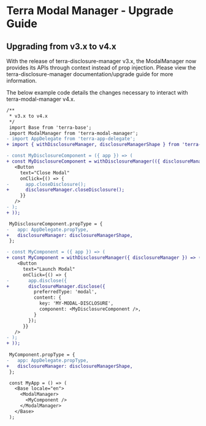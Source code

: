 # Terra Modal Manager - Upgrade Guide

## Upgrading from v3.x to v4.x

With the release of terra-disclosure-manager v3.x, the ModalManager now provides its APIs through context instead of prop injection. Please view the terra-disclosure-manager documentation/upgrade guide for more information. 

The below example code details the changes necessary to interact with terra-modal-manager v4.x.

```diff
/**
 * v3.x to v4.x
 */
 import Base from 'terra-base';
 import ModalManager from 'terra-modal-manager'; 
- import AppDelegate from 'terra-app-delegate';
+ import { withDisclosureManager, disclosureManagerShape } from 'terra-disclosure-manager';

- const MyDisclosureComponent = ({ app }) => (
+ const MyDisclosureComponent = withDisclosureManager(({ disclosureManager }) => (
   <Button
     text="Close Modal"
     onClick={() => { 
-      app.closeDisclosure();
+      disclosureManager.closeDisclosure();
     }}
   />
- );
+ ));

 MyDisclosureComponent.propType = {
-   app: AppDelegate.propType,
+   disclosureManager: disclosureManagerShape,
 };

- const MyComponent = ({ app }) => (
+ const MyComponent = withDisclosureManager({ disclosureManager }) => (
    <Button
      text="Launch Modal"
      onClick={() => { 
-       app.disclose({
+       disclosureManager.disclose({
          preferredType: 'modal',
          content: {
            key: 'MY-MODAL-DISCLOSURE',
            component: <MyDisclosureComponent />,
          }
        });
      }}
   />
- );
+ ));
 
 MyComponent.propType = {
-   app: AppDelegate.propType,
+   disclosureManager: disclosureManagerShape,
 };

 const MyApp = () => (
   <Base locale="en">
     <ModalManager>
       <MyComponent />
     </ModalManager>
   </Base>
 );
```
